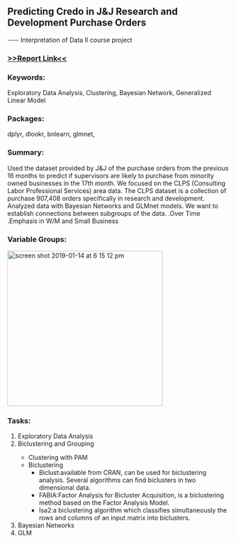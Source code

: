 <h2>Predicting Credo in J&J Research and Development Purchase Orders</h2>  
<p> ---- Interpretation of Data II course project</p>
<h3><a href="https://www.dropbox.com/s/jf6ojrqx18jaqyf/IntpofDataII-Report.pdf?dl=0">>>Report Link<<</a></h3>
<h3>Keywords:</h3>
<p>Exploratory Data Analysis, Clustering, Bayesian Network, Generalized Linear Model</p>
<h3>Packages:</h3>
<p>dplyr, dlookr, bnlearn, glmnet, </p>
<h3>Summary:</h3>
<p>Used the dataset provided by J&J of the purchase orders from the previous 16 months to predict if supervisors are likely
to purchase from minority owned businesses in the 17th month. We focused on the CLPS (Consulting Labor Professional Services) area data. The CLPS dataset is a collection of purchase 907,408 orders specifically in research and development. 
Analyzed data with Bayesian Networks and GLMnet models.
We want to establish connections between subgroups of the data.
.Over Time
.Emphasis in W/M and Small Business
</p>

<h3>Variable Groups:</h3>
<img width="350" alt="screen shot 2019-01-14 at 6 15 12 pm" src="https://user-images.githubusercontent.com/32077985/51147553-9a6b6a00-1828-11e9-8736-86ffcbe7d851.png">

<h3>Tasks:</h3>
<ol>
<li>Exploratory Data Analysis</li>
<li>Biclustering and Grouping</li>
<ul>
<li>Clustering with PAM</li>
<li>Biclustering
<ul><li>Biclust:available from CRAN, can be used for biclustering analysis. Several algorithms can find biclusters in two dimensional data.</li>
<li>FABIA:Factor Analysis for Bicluster Acquisition, is a biclustering method based on the Factor Analysis Model.</li>
<li>Isa2:a biclustering algorithm which classifies simultaneously the rows and columns of an input matrix into biclusters.</li></ul></li>
</ul>
<li>Bayesian Networks</li>
<li>GLM</li>
</ol>

